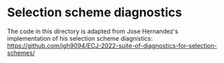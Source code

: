 # Selection scheme diagnostics

The code in this directory is adapted from Jose Hernandez's implementation of his selection scheme diagnistics: https://github.com/jgh9094/ECJ-2022-suite-of-diagnostics-for-selection-schemes/
